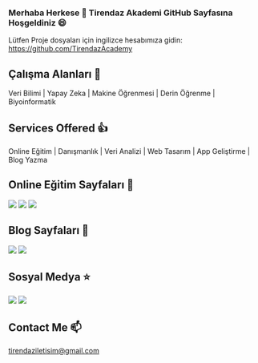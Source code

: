 ### Merhaba Herkese 👋 Tirendaz Akademi GitHub Sayfasına Hoşgeldiniz 😄

Lütfen Proje dosyaları için ingilizce hesabımıza gidin: https://github.com/TirendazAcademy

## Çalışma Alanları 🔭

Veri Bilimi | Yapay Zeka | Makine Öğrenmesi | Derin Öğrenme | Biyoinformatik

## Services Offered 👍

Online Eğitim | Danışmanlık | Veri Analizi | Web Tasarım | App Geliştirme | Blog Yazma

## Online Eğitim Sayfaları 🏬


[![](https://img.shields.io/badge/YouTube-Türkçe-deeppink?style=for-the-badge&logo=youtube&logoColor=white)](https://www.youtube.com/tirendazakademi)
[![](https://img.shields.io/badge/YouTube-English-red?style=for-the-badge&logo=youtube&logoColor=white)](https://www.youtube.com/channel/UCFU9Go20p01kC64w-tmFORw)
[![](https://img.shields.io/badge/Udemy-Education-darkgreen?style=for-the-badge)](https://www.udemy.com/user/tirendaz-akademi-2)

## Blog Sayfaları 📕

[![](https://img.shields.io/badge/Medium-English-purple.svg?&style=for-the-badge&logo=medium&logoColor=white)](https://tirendazacademy.medium.com)
[![](https://img.shields.io/badge/Medium-Türkçe-darkred.svg?&style=for-the-badge&logo=medium&logoColor=white)](https://tirendazakademi.medium.com)

## Sosyal Medya ⭐

[![](https://img.shields.io/badge/linkedin-%230077B5.svg?&style=for-the-badge&logo=linkedin&logoColor=white)](https://www.linkedin.com/in/tirendaz-academy/)
[![](https://img.shields.io/badge/twitter-%231DA1F2.svg?&style=for-the-badge&logo=twitter&logoColor=white)](https://www.twitter.com/TirendazAcademy)

## Contact Me 📫

tirendaziletisim@gmail.com








<!--
**TirendazAcademy/TirendazAcademy** is a ✨ _special_ ✨ repository because its `README.md` (this file) appears on your GitHub profile.

Here are some ideas to get you started:

- 🔭 I’m currently working on ...
- 🌱 I’m currently learning ...
- 👯 I’m looking to collaborate on ...
- 🤔 I’m looking for help with ...
- 💬 Ask me about ...
- 📫 How to reach me: ...
- 😄 Pronouns: ...
- ⚡ Fun fact: ...

-->

